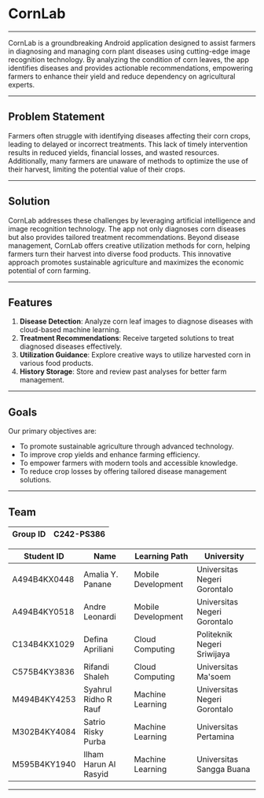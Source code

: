 # CornLab

---

CornLab is a groundbreaking Android application designed to assist farmers in diagnosing and managing corn plant diseases using cutting-edge image recognition technology. By analyzing the condition of corn leaves, the app identifies diseases and provides actionable recommendations, empowering farmers to enhance their yield and reduce dependency on agricultural experts.

---

## Problem Statement

Farmers often struggle with identifying diseases affecting their corn crops, leading to delayed or incorrect treatments. This lack of timely intervention results in reduced yields, financial losses, and wasted resources. Additionally, many farmers are unaware of methods to optimize the use of their harvest, limiting the potential value of their crops.

---

## Solution

CornLab addresses these challenges by leveraging artificial intelligence and image recognition technology. The app not only diagnoses corn diseases but also provides tailored treatment recommendations. Beyond disease management, CornLab offers creative utilization methods for corn, helping farmers turn their harvest into diverse food products. This innovative approach promotes sustainable agriculture and maximizes the economic potential of corn farming.

---

## Features

1. **Disease Detection**: Analyze corn leaf images to diagnose diseases with cloud-based machine learning.  
2. **Treatment Recommendations**: Receive targeted solutions to treat diagnosed diseases effectively.  
3. **Utilization Guidance**: Explore creative ways to utilize harvested corn in various food products.  
4. **History Storage**: Store and review past analyses for better farm management.  

---

## Goals

Our primary objectives are:  
- To promote sustainable agriculture through advanced technology.  
- To improve crop yields and enhance farming efficiency.  
- To empower farmers with modern tools and accessible knowledge.  
- To reduce crop losses by offering tailored disease management solutions.  

---

## Team

| **Group ID** | **C242-PS386** |  
|--------------|----------------|  

| **Student ID** | **Name**               | **Learning Path**   | **University**                  |  
|----------------|------------------------|---------------------|----------------------------------|  
| A494B4KX0448  | Amalia Y. Panane       | Mobile Development  | Universitas Negeri Gorontalo    |  
| A494B4KY0518  | Andre Leonardi         | Mobile Development  | Universitas Negeri Gorontalo    |  
| C134B4KX1029  | Defina Apriliani       | Cloud Computing     | Politeknik Negeri Sriwijaya     |  
| C575B4KY3836  | Rifandi Shaleh         | Cloud Computing     | Universitas Ma'soem             |  
| M494B4KY4253  | Syahrul Ridho R Rauf   | Machine Learning    | Universitas Negeri Gorontalo    |  
| M302B4KY4084  | Satrio Risky Purba     | Machine Learning    | Universitas Pertamina           |  
| M595B4KY1940  | Ilham Harun Al Rasyid  | Machine Learning    | Universitas Sangga Buana        |  

---

